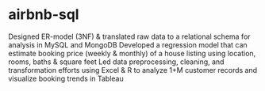 # airbnb-sql
Designed ER-model (3NF) & translated raw data to a relational schema for analysis in MySQL and MongoDB
Developed a regression model that can estimate booking price (weekly & monthly) of a house listing using location, rooms, baths & square feet
Led data preprocessing, cleaning, and transformation efforts using Excel & R to analyze 1+M customer records and visualize booking trends in Tableau
